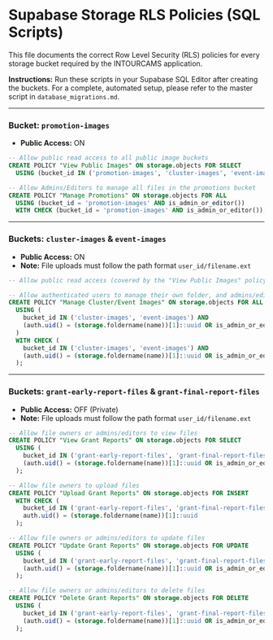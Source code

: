 # Supabase Storage RLS Policies (SQL Scripts)

This file documents the correct Row Level Security (RLS) policies for every storage bucket required by the INTOURCAMS application. 

**Instructions:** Run these scripts in your Supabase SQL Editor after creating the buckets. For a complete, automated setup, please refer to the master script in `database_migrations.md`.

---

### Bucket: `promotion-images`
- **Public Access:** ON

```sql
-- Allow public read access to all public image buckets
CREATE POLICY "View Public Images" ON storage.objects FOR SELECT
  USING (bucket_id IN ('promotion-images', 'cluster-images', 'event-images'));

-- Allow Admins/Editors to manage all files in the promotions bucket
CREATE POLICY "Manage Promotions" ON storage.objects FOR ALL
  USING (bucket_id = 'promotion-images' AND is_admin_or_editor())
  WITH CHECK (bucket_id = 'promotion-images' AND is_admin_or_editor());
```

---

### Buckets: `cluster-images` & `event-images`
- **Public Access:** ON
- **Note:** File uploads must follow the path format `user_id/filename.ext`

```sql
-- Allow public read access (covered by the "View Public Images" policy)

-- Allow authenticated users to manage their own folder, and admins/editors to manage any file.
CREATE POLICY "Manage Cluster/Event Images" ON storage.objects FOR ALL
  USING (
    bucket_id IN ('cluster-images', 'event-images') AND
    (auth.uid() = (storage.foldername(name))[1]::uuid OR is_admin_or_editor())
  )
  WITH CHECK (
    bucket_id IN ('cluster-images', 'event-images') AND
    (auth.uid() = (storage.foldername(name))[1]::uuid OR is_admin_or_editor())
  );
```

---

### Buckets: `grant-early-report-files` & `grant-final-report-files`
- **Public Access:** OFF (Private)
- **Note:** File uploads must follow the path format `user_id/filename.ext`

```sql
-- Allow file owners or admins/editors to view files
CREATE POLICY "View Grant Reports" ON storage.objects FOR SELECT
  USING (
    bucket_id IN ('grant-early-report-files', 'grant-final-report-files') AND
    (auth.uid() = (storage.foldername(name))[1]::uuid OR is_admin_or_editor())
  );

-- Allow file owners to upload files
CREATE POLICY "Upload Grant Reports" ON storage.objects FOR INSERT
  WITH CHECK (
    bucket_id IN ('grant-early-report-files', 'grant-final-report-files') AND
    auth.uid() = (storage.foldername(name))[1]::uuid
  );

-- Allow file owners or admins/editors to update files
CREATE POLICY "Update Grant Reports" ON storage.objects FOR UPDATE
  USING (
    bucket_id IN ('grant-early-report-files', 'grant-final-report-files') AND
    (auth.uid() = (storage.foldername(name))[1]::uuid OR is_admin_or_editor())
  );

-- Allow file owners or admins/editors to delete files
CREATE POLICY "Delete Grant Reports" ON storage.objects FOR DELETE
  USING (
    bucket_id IN ('grant-early-report-files', 'grant-final-report-files') AND
    (auth.uid() = (storage.foldername(name))[1]::uuid OR is_admin_or_editor())
  );
```